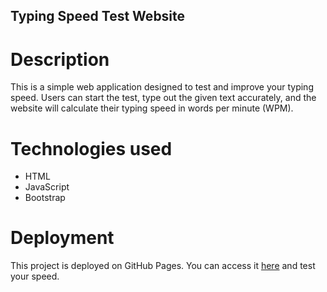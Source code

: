 ## Typing Speed Test Website

# Description

This is a simple web application designed to test and improve your typing speed. Users can start the test, type out the given text accurately, and the website will calculate their typing speed in words per minute (WPM).

# Technologies used
- HTML
- JavaScript
- Bootstrap

# Deployment
This project is deployed on GitHub Pages. You can access it [here](https://marinbradaric.github.io/type-test/) and test your speed.
